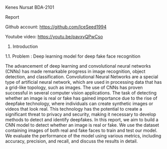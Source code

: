 Kenes Nursat BDA-2101 

Report

Github account: https://github.com/IceSeed1994

Youtube video: https://youtu.be/pavxyQPwCso

1.  Introduction

1.1. Problem : Deep learning model for deep fake face recognition

The advancement of deep learning and convolutional neural networks (CNNs) has made remarkable progress in image recognition, object detection, and classification. Convolutional Neural Networks are a special type of artificial neural network, which are used in processing data that has a grid-like topology, such as images. The use of CNNs has proven successful in several computer vision applications. The task of detecting whether an image is real or fake has gained importance due to the rise of deepfake technology, where individuals can create synthetic images or videos that look real. This technology has the potential to create a significant threat to privacy and security, making it necessary to develop methods to detect and identify deepfakes. In this report, we aim to build a CNN model to detect whether an image is real or fake. We use the dataset containing images of both real and fake faces to train and test our model. We evaluate the performance of the model using various metrics, including accuracy, precision, and recall, and discuss the results in detail.

